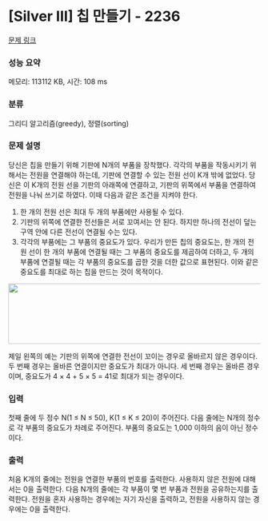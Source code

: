 # [Silver III] 칩 만들기 - 2236 

[문제 링크](https://www.acmicpc.net/problem/2236) 

### 성능 요약

메모리: 113112 KB, 시간: 108 ms

### 분류

그리디 알고리즘(greedy), 정렬(sorting)

### 문제 설명

<p>당신은 칩을 만들기 위해 기판에 N개의 부품을 장착했다. 각각의 부품을 작동시키기 위해서는 전원을 연결해야 하는데, 기판에 연결할 수 있는 전원 선이 K개 밖에 없었다. 당신은 이 K개의 전원 선을 기판의 아래쪽에 연결하고, 기판의 위쪽에서 부품을 연결하여 전원을 나눠 쓰기로 하였다. 이때 다음과 같은 조건을 지켜야 한다.</p>

<ol>
	<li>한 개의 전원 선은 최대 두 개의 부품에만 사용될 수 있다.</li>
	<li>기판의 위쪽에 연결한 전선들은 서로 꼬여서는 안 된다. 하지만 하나의 전선이 덮는 구역 안에 다른 전선이 연결될 수는 있다.</li>
	<li>각각의 부품에는 그 부품의 중요도가 있다. 우리가 만든 칩의 중요도는, 한 개의 전원 선이 한 개의 부품에 연결될 때는 그 부품의 중요도를 제곱하여 더하고, 두 개의 부품에 연결될 때는 각 부품의 중요도를 곱한 것을 더한 값으로 표현된다. 이와 같은 중요도를 최대로 하는 칩을 만드는 것이 목적이다.</li>
</ol>

<p style="text-align: center;"><img alt="" height="121" src="https://www.acmicpc.net/JudgeOnline/upload/201008/chip.PNG" width="694"></p>

<p>제일 왼쪽의 예는 기판의 위쪽에 연결한 전선이 꼬이는 경우로 올바르지 않은 경우이다. 두 번째 경우는 올바른 연결이지만 중요도가 최대가 아니다. 세 번째 경우는 올바른 경우이며, 중요도가 4 × 4 + 5 × 5 = 41로 최대가 되는 경우이다.</p>

### 입력 

 <p>첫째 줄에 두 정수 N(1 ≤ N ≤ 50), K(1 ≤ K ≤ 20)이 주어진다. 다음 줄에는 N개의 정수로 각 부품의 중요도가 차례로 주어진다. 부품의 중요도는 1,000 이하의 음이 아닌 정수이다.</p>

### 출력 

 <p>처음 K개의 줄에는 전원을 연결한 부품의 번호를 출력한다. 사용하지 않은 전원에 대해서는 0을 출력한다. 다음 N개의 줄에는 각 부품이 몇 번 부품과 전원을 공유하는지를 출력한다. 전원을 혼자 사용하는 경우에는 자기 자신을 출력하고, 전원을 사용하지 않는 경우에는 0을 출력한다.</p>

